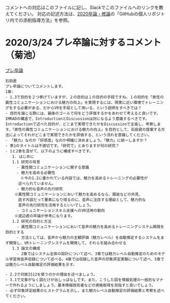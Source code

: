 コメントへの対応はこのファイルに記し、Slackでこのファイルへのリンクを教えてください。
対応の記述方法は、[2020卒論・修論](https://github.com/kikuchiken-waseda/kikuwiki/blob/master/seminar/2020%E5%8D%92%E8%AB%96%E3%83%BB%E4%BF%AE%E8%AB%96.md)の「GitHubの個人リポジトリ内での添削指導方法」を参照。

# 2020/3/24 プレ卒論に対するコメント（菊池）

[プレ卒論](自分のリポジトリにプレ卒論PDFを置いてそのURLをここに記すこと！)

```
石田君
プレ卒論についてコメントします。
1章:
- 1.3で目的を２つ挙げていますが、２の目的は１の目的の手段ですね。１の目的を「男性の異性コミュニケーションにおける魅力の向上」を実現するには、現実に近い環境でトレーニングをする必要がある、だからVRを手段として用いる、という説明をすべきでは？
- 目的を論じる際には、最後のゴールで何をどう評価するかをあわせて考えると良いです。IMRADの構造で、IntroductionとDiscussionは対になるよう意識するべきです。Introductionで述べた目的が、どこまで実現できたかをDiscussionで主張し、考察します。「男性の異性コミュニケーションにおける魅力の向上」を目的として、石田君の提案する方法によってそれがどこまで実現できたかを評価する、という流れを意識してください。
- 「魅力」なのか「好感度」なのか明確に決めましょう。「魅力」に統一しますか？
- 表1のタイトルは不適切です。「研究で」とありますが何の研究？
- 1と2章を混ぜて、以下のように構成すべきです。
   1. はじめに
   1.1 研究の背景
     - 異性間コミュニケーションに関する意識
     - 魅力を高める必要性
　　　　※今の1.2に書かれている内容では、魅力を高めるトレーニングの必要性が
	　述べられていません。
     - 魅力的な音声の先行研究
	※異性間コミュニケーションにおいて魅力を高めるなら、服装などの外見、
	　話す内容だって要素になり得るのに、音声に注目する理由として、魅力的な
	　音声の先行研究を活用するといいでしょう。
     - コミュニケーションスキル支援へのVR活用の動向
	※渡辺君の卒論が参考になります。
   1.2 研究の目的と方法
     - 異性間コミュニケーションにおいて音声の魅力を高めるトレーニングシステム開発を目的とする
     - 方法としては、音声から魅力の主観評価（魅力レベル）を自動推定するシステムをまず開発し、VRトレーニングシステムを開発して、それらを組み合わせる
   1.3 論文の構成
     - 2章ではシステム全体の設計について述べ、3章では魅力レベル自動推定のためのモデル学習用音声収録について述べる。4章では収録した音声の印象評定実験について述べ、5章では魅力レベル自動推定の評価結果を示す。

- 2.2で何故IS12を使うのかの理由を述べましょう。
- 3.1で文章がなく図だけが出しっぱなしです。また、こうした図を情報処理の一般的なマナーで作れるようにしましょう。基本情報技術者などの資格取得を目指すと良いでしょう。
- 必ず印象評定結果のヒストグラムを示し、また魅力レベル自動推定の評価結果と考察を述べてください。
```
